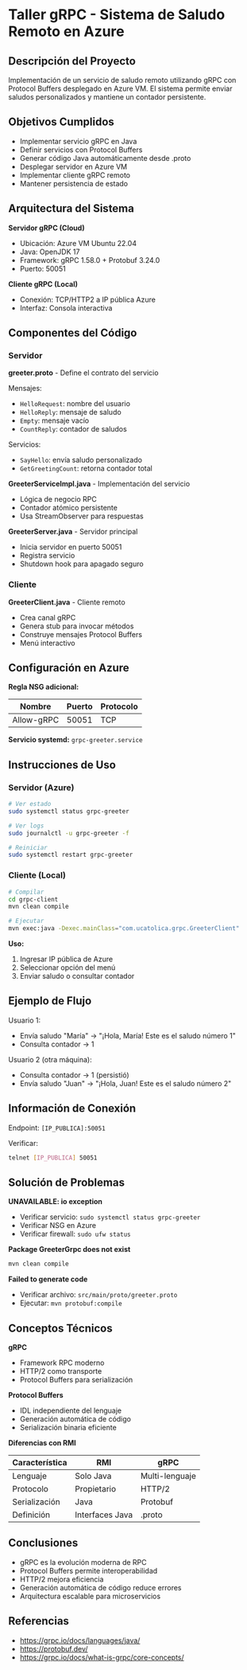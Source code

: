 # Taller gRPC - Sistema de Saludo Remoto en Azure

## Descripción del Proyecto

Implementación de un servicio de saludo remoto utilizando gRPC con Protocol Buffers desplegado en Azure VM. El sistema permite enviar saludos personalizados y mantiene un contador persistente.

## Objetivos Cumplidos

- Implementar servicio gRPC en Java
- Definir servicios con Protocol Buffers
- Generar código Java automáticamente desde .proto
- Desplegar servidor en Azure VM
- Implementar cliente gRPC remoto
- Mantener persistencia de estado

## Arquitectura del Sistema

**Servidor gRPC (Cloud)**
- Ubicación: Azure VM Ubuntu 22.04
- Java: OpenJDK 17
- Framework: gRPC 1.58.0 + Protobuf 3.24.0
- Puerto: 50051

**Cliente gRPC (Local)**
- Conexión: TCP/HTTP2 a IP pública Azure
- Interfaz: Consola interactiva

## Componentes del Código

### Servidor

**greeter.proto** - Define el contrato del servicio

Mensajes:
- `HelloRequest`: nombre del usuario
- `HelloReply`: mensaje de saludo
- `Empty`: mensaje vacío
- `CountReply`: contador de saludos

Servicios:
- `SayHello`: envía saludo personalizado
- `GetGreetingCount`: retorna contador total

**GreeterServiceImpl.java** - Implementación del servicio
- Lógica de negocio RPC
- Contador atómico persistente
- Usa StreamObserver para respuestas

**GreeterServer.java** - Servidor principal
- Inicia servidor en puerto 50051
- Registra servicio
- Shutdown hook para apagado seguro

### Cliente

**GreeterClient.java** - Cliente remoto
- Crea canal gRPC
- Genera stub para invocar métodos
- Construye mensajes Protocol Buffers
- Menú interactivo

## Configuración en Azure

**Regla NSG adicional:**

| Nombre | Puerto | Protocolo |
|--------|--------|-----------|
| Allow-gRPC | 50051 | TCP |

**Servicio systemd:** `grpc-greeter.service`

## Instrucciones de Uso

### Servidor (Azure)
```bash
# Ver estado
sudo systemctl status grpc-greeter

# Ver logs
sudo journalctl -u grpc-greeter -f

# Reiniciar
sudo systemctl restart grpc-greeter
```

### Cliente (Local)
```bash
# Compilar
cd grpc-client
mvn clean compile

# Ejecutar
mvn exec:java -Dexec.mainClass="com.ucatolica.grpc.GreeterClient"
```

**Uso:**
1. Ingresar IP pública de Azure
2. Seleccionar opción del menú
3. Enviar saludo o consultar contador

## Ejemplo de Flujo

Usuario 1:
- Envía saludo "María" → "¡Hola, María! Este es el saludo número 1"
- Consulta contador → 1

Usuario 2 (otra máquina):
- Consulta contador → 1 (persistió)
- Envía saludo "Juan" → "¡Hola, Juan! Este es el saludo número 2"

## Información de Conexión

Endpoint: `[IP_PUBLICA]:50051`

Verificar:
```bash
telnet [IP_PUBLICA] 50051
```

## Solución de Problemas

**UNAVAILABLE: io exception**
- Verificar servicio: `sudo systemctl status grpc-greeter`
- Verificar NSG en Azure
- Verificar firewall: `sudo ufw status`

**Package GreeterGrpc does not exist**
```bash
mvn clean compile
```

**Failed to generate code**
- Verificar archivo: `src/main/proto/greeter.proto`
- Ejecutar: `mvn protobuf:compile`

## Conceptos Técnicos

**gRPC**
- Framework RPC moderno
- HTTP/2 como transporte
- Protocol Buffers para serialización

**Protocol Buffers**
- IDL independiente del lenguaje
- Generación automática de código
- Serialización binaria eficiente

**Diferencias con RMI**

| Característica | RMI | gRPC |
|----------------|-----|------|
| Lenguaje | Solo Java | Multi-lenguaje |
| Protocolo | Propietario | HTTP/2 |
| Serialización | Java | Protobuf |
| Definición | Interfaces Java | .proto |

## Conclusiones

- gRPC es la evolución moderna de RPC
- Protocol Buffers permite interoperabilidad
- HTTP/2 mejora eficiencia
- Generación automática de código reduce errores
- Arquitectura escalable para microservicios

## Referencias

- https://grpc.io/docs/languages/java/
- https://protobuf.dev/
- https://grpc.io/docs/what-is-grpc/core-concepts/
